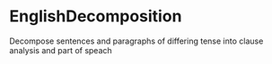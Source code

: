 # EnglishDecomposition
 Decompose sentences and paragraphs of differing tense into clause analysis and part of speach
